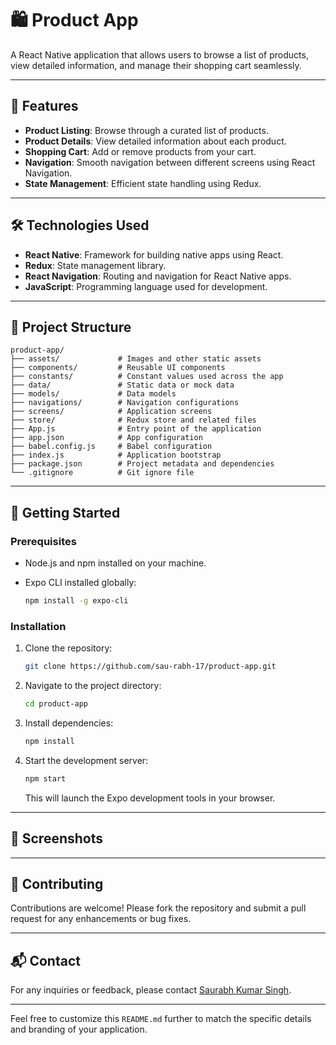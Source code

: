 # 🛍️ Product App

A React Native application that allows users to browse a list of products, view detailed information, and manage their shopping cart seamlessly.

---

## 📱 Features

- **Product Listing**: Browse through a curated list of products.
- **Product Details**: View detailed information about each product.
- **Shopping Cart**: Add or remove products from your cart.
- **Navigation**: Smooth navigation between different screens using React Navigation.
- **State Management**: Efficient state handling using Redux.

---

## 🛠️ Technologies Used

- **React Native**: Framework for building native apps using React.
- **Redux**: State management library.
- **React Navigation**: Routing and navigation for React Native apps.
- **JavaScript**: Programming language used for development.

---

## 📂 Project Structure

```
product-app/
├── assets/             # Images and other static assets
├── components/         # Reusable UI components
├── constants/          # Constant values used across the app
├── data/               # Static data or mock data
├── models/             # Data models
├── navigations/        # Navigation configurations
├── screens/            # Application screens
├── store/              # Redux store and related files
├── App.js              # Entry point of the application
├── app.json            # App configuration
├── babel.config.js     # Babel configuration
├── index.js            # Application bootstrap
├── package.json        # Project metadata and dependencies
└── .gitignore          # Git ignore file
```

---

## 🚀 Getting Started

### Prerequisites

- Node.js and npm installed on your machine.
- Expo CLI installed globally:

  ```bash
  npm install -g expo-cli
  ```

### Installation

1. Clone the repository:

   ```bash
   git clone https://github.com/sau-rabh-17/product-app.git
   ```

2. Navigate to the project directory:

   ```bash
   cd product-app
   ```

3. Install dependencies:

   ```bash
   npm install
   ```

4. Start the development server:

   ```bash
   npm start
   ```

   This will launch the Expo development tools in your browser.

---

## 📸 Screenshots



---

## 🤝 Contributing

Contributions are welcome! Please fork the repository and submit a pull request for any enhancements or bug fixes.

---

## 📬 Contact

For any inquiries or feedback, please contact [Saurabh Kumar Singh](https://github.com/sau-rabh-17).

---

Feel free to customize this `README.md` further to match the specific details and branding of your application.
